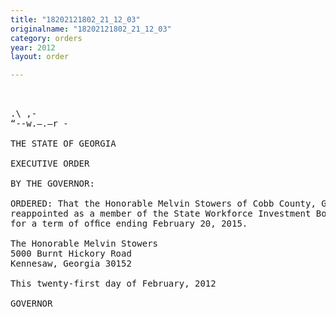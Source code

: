 ```yaml
---
title: "18202121802_21_12_03"
originalname: "18202121802_21_12_03"
category: orders
year: 2012
layout: order

---
```

<pre>
   

.\ ,-
“--w.—.—r -

THE STATE OF GEORGIA

EXECUTIVE ORDER

BY THE GOVERNOR:

ORDERED: That the Honorable Melvin Stowers of Cobb County, Georgia, is
reappointed as a member of the State Workforce Investment Board,
for a term of ofﬁce ending February 20, 2015.

The Honorable Melvin Stowers
5000 Burnt Hickory Road
Kennesaw, Georgia 30152

This twenty-first day of February, 2012

GOVERNOR

     

</pre>
